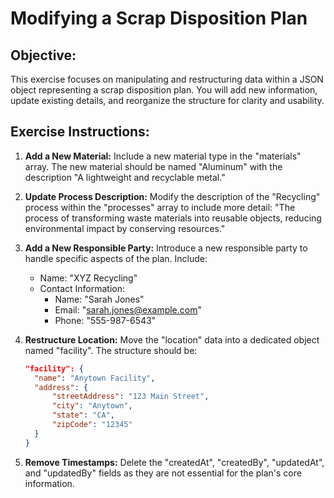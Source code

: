# Modifying a Scrap Disposition Plan

## Objective:

This exercise focuses on manipulating and restructuring data within a JSON object representing a scrap disposition plan.  You will add new information, update existing details, and reorganize the structure for clarity and usability.

## Exercise Instructions:

1. **Add a New Material:** Include a new material type in the "materials" array. The new material should be named "Aluminum" with the description "A lightweight and recyclable metal." 
2. **Update Process Description:** Modify the description of the "Recycling" process within the "processes" array to include more detail:  "The process of transforming waste materials into reusable objects, reducing environmental impact by conserving resources."
3. **Add a New Responsible Party:** Introduce a new responsible party to handle specific aspects of the plan. Include:

    - Name: "XYZ Recycling"
    - Contact Information:
        - Name: "Sarah Jones"
        - Email: "sarah.jones@example.com"
        - Phone: "555-987-6543"
4. **Restructure Location:** Move the "location" data into a dedicated object named "facility".  The structure should be:

    ```json
    "facility": { 
      "name": "Anytown Facility",
      "address": {
          "streetAddress": "123 Main Street",
          "city": "Anytown",
          "state": "CA",
          "zipCode": "12345"
      }
    } 
    ```

5. **Remove Timestamps:** Delete the  "createdAt", "createdBy", "updatedAt", and "updatedBy" fields as they are not essential for the plan's core information.



